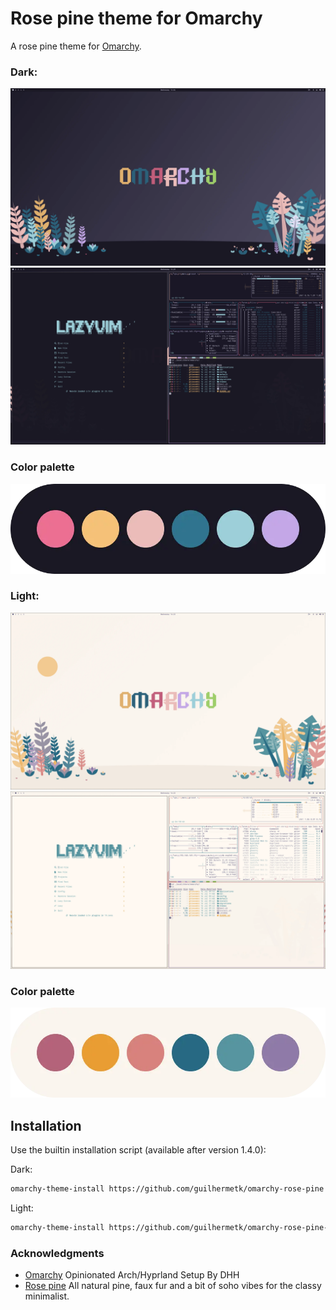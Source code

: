 # Rose pine theme for Omarchy

A rose pine theme for [Omarchy](https://omarchy.org/).

### Dark:

![Omarchy Rose Pine Wallpaper](./assets/wallpaper.webp)
![Omarchy Rose Pine Tools](./assets/tools.webp)

### Color palette

![Dark palette](./assets/palette.webp)

### Light:

![Omarchy Rose Pine Wallpaper](./assets/wallpaper-dawn.webp)
![Omarchy Rose Pine Tools](./assets/tools-dawn.webp)

### Color palette

![Light palette](./assets/pallete-dawn.webp)

## Installation

Use the builtin installation script (available after version 1.4.0):

Dark:
```bash
omarchy-theme-install https://github.com/guilhermetk/omarchy-rose-pine
```

Light:
```bash
omarchy-theme-install https://github.com/guilhermetk/omarchy-rose-pine-dawn
```

### Acknowledgments

- [Omarchy](https://omarchy.org/) Opinionated Arch/Hyprland Setup By DHH
- [Rose pine](https://rosepinetheme.com/) All natural pine, faux fur and a bit of soho vibes for the classy minimalist.
